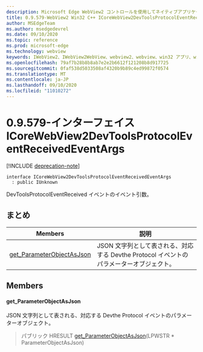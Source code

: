 ```yaml
---
description: Microsoft Edge WebView2 コントロールを使用してネイティブアプリケーションに web 技術 (HTML、CSS、JavaScript) を埋め込む
title: 0.9.579-WebView2 Win32 C++ ICoreWebView2DevToolsProtocolEventReceivedEventArgs
author: MSEdgeTeam
ms.author: msedgedevrel
ms.date: 09/10/2020
ms.topic: reference
ms.prod: microsoft-edge
ms.technology: webview
keywords: IWebView2、IWebView2WebView、webview2、webview、win32 アプリ、win32、edge、ICoreWebView2、ICoreWebView2Controller、browser control、edge html、ICoreWebView2DevToolsProtocolEventReceivedEventArgs
ms.openlocfilehash: 79af7b28b8b8ab7e2e2b6612f121208b8d917725
ms.sourcegitcommit: 0faf538d5033508af4320b9b89c4ed99872f0574
ms.translationtype: MT
ms.contentlocale: ja-JP
ms.lasthandoff: 09/10/2020
ms.locfileid: "11010272"
---
```

# 0.9.579-インターフェイス ICoreWebView2DevToolsProtocolEventReceivedEventArgs 

[!INCLUDE [deprecation-note](../../includes/deprecation-note.md)]

```
interface ICoreWebView2DevToolsProtocolEventReceivedEventArgs
  : public IUnknown
```

DevToolsProtocolEventReceived イベントのイベント引数。

## まとめ

 Members                        | 説明
--------------------------------|---------------------------------------------
[get_ParameterObjectAsJson](#get_parameterobjectasjson) | JSON 文字列として表される、対応する Devthe Protocol イベントのパラメーターオブジェクト。

## Members

#### get_ParameterObjectAsJson 

JSON 文字列として表される、対応する Devthe Protocol イベントのパラメーターオブジェクト。

> パブリック HRESULT [get_ParameterObjectAsJson](#get_parameterobjectasjson)(LPWSTR * ParameterObjectAsJson)

